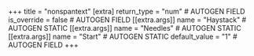 +++
title = "nonspantext"
[extra]
return_type = "num" # AUTOGEN FIELD
is_override = false # AUTOGEN FIELD
[[extra.args]]
name = "Haystack" # AUTOGEN STATIC
[[extra.args]]
name = "Needles" # AUTOGEN STATIC
[[extra.args]]
name = "Start" # AUTOGEN STATIC
default_value = "1" # AUTOGEN FIELD
+++